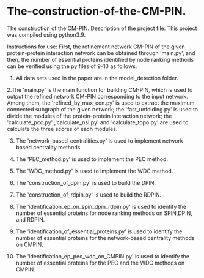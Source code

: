 # The-construction-of-the-CM-PIN.
The construction of the CM-PIN.
Description of the project file: This project was compiled using python3.9.

Instructions for use: First, the refinement network CM-PIN of the given protein-protein interaction network can be obtained through 'main.py',
and then, the number of essential proteins identified by node ranking methods can be verified using the py files of 9-10 as follows.

1. All data sets used in the paper are in the model_detection folder.

2.The 'main.py' is the main function for building CM-PIN, which is used to output the refined network CM-PIN corresponding to the input network.
Among them, the 'refined_by_max_con.py' is used to extract the maximum connected subgraph of the given network; 
the 'fast_unfolding.py' is used to divide the modules of the protein-protein interaction network;
the 'calculate_pcc.py' ,'calculate_nsl.py' and 'calculate_topo.py' are used to calculate the three scores of each modules.

3. The 'network_based_centralities.py' is used to implement network-based centrality methods.

4. The 'PEC_method.py' is used to implement the PEC method.

5. The 'WDC_method.py' is used to implement the WDC method.

6. The 'construction_of_dpin.py' is used to build the DPIN.

7. The 'construction_of_rdpin.py' is used to build the RDPIN.

8. The 'identification_ep_on_spin_dpin_rdpin.py'  is used to identify the number of essential proteins for node ranking methods on SPIN,DPIN, and RDPIN.

9. The 'identification_of_essential_proteins.py' is used to identify the number of essential proteins for the network-based centrality methods on CMPIN.

10. The 'identification_ep_pec_wdc_on_CMPIN.py' is used to identify the number of essential proteins for the PEC and the WDC methods on CMPIN.
